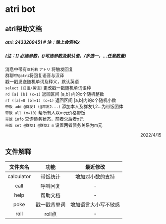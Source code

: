 # atri bot
## atri帮助文档
##### atri: 2433269451 # 注：晚上会宕机x
##### (注：[] 必选参数，()可选参数及默认值，/多选一，...任意数量)

消息中带有`亚托莉` `アトリ` 将触发回复  
群聊中`@atri`将回复语音与汉译  
戳一戳发送随机单词及释义，默认英语  
`select [日语/英语]` 更改戳一戳随机单词语种  
`rd [a] [b] (c=1)` 返回区间 [a,b] 内的c个随机整数  
`rf ([a]=0 [b]=1) (c=1)` 返回区间 [a,b]内的c个随机小数  
`带饭 add @群友1 (@群友2...)` 添加本人及群友1,2...为带饭团体  
`带饭 all (m=10)` 帮所有人以m元价格带饭  
`带饭 info` 查询债务状态，前者欠后者x元  
`带饭 set @群友1 @群友2 m` 设置两者债务关系为m元  
<p align="right">2022/4/15</p>

## 文件解释
|文件夹名|功能|最近修改|
|:----:|:----:|:----:|
|calculator|带饭统计|增加对小数的支持|
|call|呼叫回复|-|
|help|帮助文档|-|
|poke|戳一戳背单词|增加语言大小写不敏感|
|roll|roll点|-|